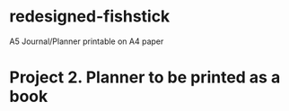 # redesigned-fishstick

A5 Journal/Planner printable on A4 paper

# Project 2. Planner to be printed as a book